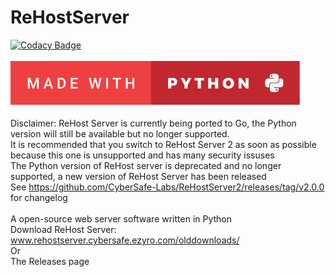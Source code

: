 # ReHostServer
[![Codacy Badge](https://app.codacy.com/project/badge/Grade/1733d097102a4023adc00e44c856d62f)](https://www.codacy.com/gh/CyberSafe-Labs/ReHostServer/dashboard?utm_source=github.com&amp;utm_medium=referral&amp;utm_content=CyberSafe-Labs/ReHostServer&amp;utm_campaign=Badge_Grade)
<br>
<br>
![alt text](https://github.com/CyberSafe-Labs/ReHostServer/blob/main/687474703a2f2f466f7254686542616467652e636f6d2f696d616765732f6261646765732f6d6164652d776974682d707974686f6e2e737667.svg?raw=true)
<br>
<br>
Disclaimer: ReHost Server is currently being ported to Go, the Python version will still be available but no longer supported.
<br>
It is recommended that you switch to ReHost Server 2 as soon as possible because this one is unsupported and has many security issuses
<br>
The Python version of ReHost server is deprecated and no longer supported, a new version of ReHost Server has been released
<br>
See https://github.com/CyberSafe-Labs/ReHostServer2/releases/tag/v2.0.0 for changelog
<br>
<br>
A open-source web server software written in Python
<br>
Download ReHost Server:
<br>
www.rehostserver.cybersafe.ezyro.com/olddownloads/
<br>
Or
<br>
The Releases page
